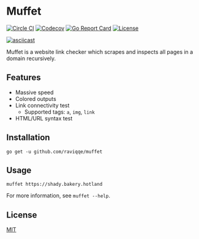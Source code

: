 # Muffet

[![Circle CI](https://img.shields.io/circleci/project/github/raviqqe/muffet.svg?style=flat-square)](https://circleci.com/gh/raviqqe/muffet)
[![Codecov](https://img.shields.io/codecov/c/github/raviqqe/muffet.svg?style=flat-square)](https://codecov.io/gh/raviqqe/muffet)
[![Go Report Card](https://goreportcard.com/badge/github.com/raviqqe/muffet?style=flat-square)](https://goreportcard.com/report/github.com/raviqqe/muffet)
[![License](https://img.shields.io/github/license/raviqqe/muffet.svg?style=flat-square)](LICENSE)

[![asciicast](https://asciinema.org/a/177605.png)](https://asciinema.org/a/177605)

Muffet is a website link checker which scrapes and inspects all pages in a
domain recursively.

## Features

- Massive speed
- Colored outputs
- Link connectivity test
  - Supported tags: `a`, `img`, `link`
- HTML/URL syntax test

## Installation

```
go get -u github.com/raviqqe/muffet
```

## Usage

```
muffet https://shady.bakery.hotland
```

For more information, see `muffet --help`.

## License

[MIT](LICENSE)
